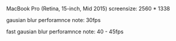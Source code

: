 
MacBook Pro (Retina, 15-inch, Mid 2015)
screensize: 2560 * 1338

gausian blur
perforamnce note: 30fps

fast gausian blur
perforamnce note: 40 - 45fps



